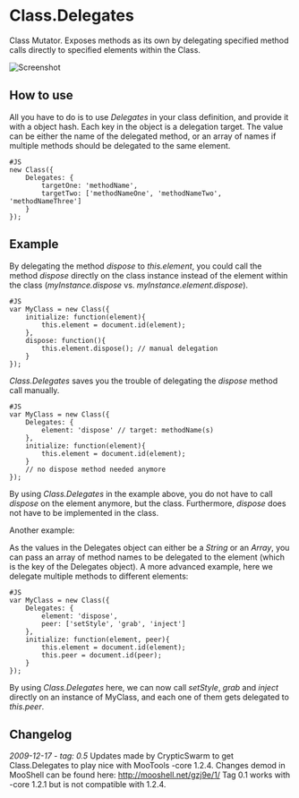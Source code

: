 Class.Delegates
===============

Class Mutator.
Exposes methods as its own by delegating specified method calls directly to specified elements within the Class.

![Screenshot](http://cannedapps.com/posterous/kevinvaldek/delegates.png)

How to use
----------

All you have to do is to use *Delegates* in your class definition, and provide it with a object hash.
Each key in the object is a delegation target. The value can be either the name of the delegated method, or an array of names if multiple methods should be delegated to the same element.

	#JS
	new Class({
		Delegates: {
			targetOne: 'methodName',
			targetTwo: ['methodNameOne', 'methodNameTwo', 'methodNameThree']
		}
	});

Example
-------

By delegating the method *dispose* to *this.element*, you could call the method *dispose* directly on the class instance instead of the element within the class (*myInstance.dispose* vs. *myInstance.element.dispose*).

	#JS
	var MyClass = new Class({
		initialize: function(element){
			this.element = document.id(element);
		},
		dispose: function(){
			this.element.dispose(); // manual delegation
		}
	});

*Class.Delegates* saves you the trouble of delegating the *dispose* method call manually.

	#JS
	var MyClass = new Class({
		Delegates: {
			element: 'dispose' // target: methodName(s)
		},
		initialize: function(element){
			this.element = document.id(element);
		}
		// no dispose method needed anymore
	});

By using *Class.Delegates* in the example above, you do not have to call *dispose* on the element anymore, but the class. Furthermore, *dispose* does not have to be implemented in the class.

Another example:

As the values in the Delegates object can either be a *String* or an *Array*, you can pass an array of method names to be delegated to the element (which is the key of the Delegates object). A more advanced example, here we delegate multiple methods to different elements:

	#JS
	var MyClass = new Class({
		Delegates: {
			element: 'dispose',
			peer: ['setStyle', 'grab', 'inject']
		},
		initialize: function(element, peer){
			this.element = document.id(element);
			this.peer = document.id(peer);
		}
	});

By using *Class.Delegates* here, we can now call *setStyle*, *grab* and *inject* directly on an instance of MyClass, and each one of them gets delegated to *this.peer*.

Changelog
---------

*2009-12-17 - tag: 0.5*
  Updates made by CrypticSwarm to get Class.Delegates to play nice with MooTools -core 1.2.4. Changes demod in MooShell can be found here: 
http://mooshell.net/gzj9e/1/
  Tag 0.1 works with -core 1.2.1 but is not compatible with 1.2.4.
